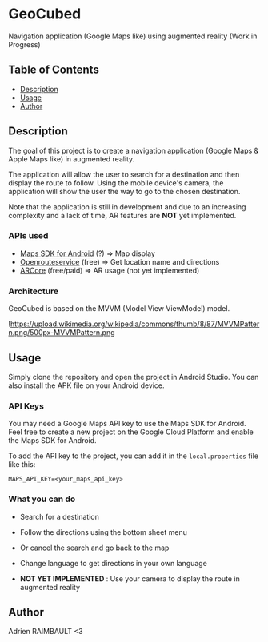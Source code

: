# GeoCubed

Navigation application (Google Maps like) using augmented reality (Work in Progress)

## Table of Contents

- [Description](#description)
- [Usage](#usage)
- [Author](#author)

## Description

The goal of this project is to create a navigation application (Google Maps & Apple Maps like) in augmented reality.

The application will allow the user to search for a destination and then display the route to follow.
Using the mobile device's camera, the application will show the user the way to go to the chosen destination.

Note that the application is still in development and due to an increasing complexity and a lack of time, AR features are **NOT** yet implemented.

### APIs used

- [Maps SDK for Android](https://developers.google.com/maps/documentation/android-sdk/overview) (?)   ⇒ Map display
- [Openrouteservice](https://openrouteservice.org/) (free)                                            ⇒ Get location name and directions
- [ARCore](https://developers.google.com/ar) (free/paid)                                              ⇒ AR usage (not yet implemented)

### Architecture

GeoCubed is based on the MVVM (Model View ViewModel) model.

!https://upload.wikimedia.org/wikipedia/commons/thumb/8/87/MVVMPattern.png/500px-MVVMPattern.png

## Usage

Simply clone the repository and open the project in Android Studio. 
You can also install the APK file on your Android device.

### API Keys
You may need a Google Maps API key to use the Maps SDK for Android.
Feel free to create a new project on the Google Cloud Platform and enable the Maps SDK for Android.

To add the API key to the project, you can add it in the `local.properties` file like this:

```
MAPS_API_KEY=<your_maps_api_key>
```

### What you can do

- Search for a destination
- Follow the directions using the bottom sheet menu 
- Or cancel the search and go back to the map
- Change language to get directions in your own language

- **NOT YET IMPLEMENTED** : Use your camera to display the route in augmented reality

## Author

Adrien RAIMBAULT <3
